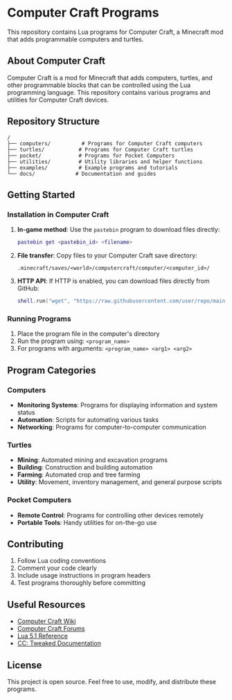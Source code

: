 # Computer Craft Programs

This repository contains Lua programs for Computer Craft, a Minecraft mod that adds programmable computers and turtles.

## About Computer Craft

Computer Craft is a mod for Minecraft that adds computers, turtles, and other programmable blocks that can be controlled using the Lua programming language. This repository contains various programs and utilities for Computer Craft devices.

## Repository Structure

```
/
├── computers/          # Programs for Computer Craft computers
├── turtles/           # Programs for Computer Craft turtles
├── pocket/            # Programs for Pocket Computers
├── utilities/         # Utility libraries and helper functions
├── examples/          # Example programs and tutorials
└── docs/             # Documentation and guides
```

## Getting Started

### Installation in Computer Craft

1. **In-game method**: Use the `pastebin` program to download files directly:

   ```lua
   pastebin get <pastebin_id> <filename>
   ```

2. **File transfer**: Copy files to your Computer Craft save directory:

   ```
   .minecraft/saves/<world>/computercraft/computer/<computer_id>/
   ```

3. **HTTP API**: If HTTP is enabled, you can download files directly from GitHub:
   ```lua
   shell.run("wget", "https://raw.githubusercontent.com/user/repo/main/program.lua", "program.lua")
   ```

### Running Programs

1. Place the program file in the computer's directory
2. Run the program using: `<program_name>`
3. For programs with arguments: `<program_name> <arg1> <arg2>`

## Program Categories

### Computers

- **Monitoring Systems**: Programs for displaying information and system status
- **Automation**: Scripts for automating various tasks
- **Networking**: Programs for computer-to-computer communication

### Turtles

- **Mining**: Automated mining and excavation programs
- **Building**: Construction and building automation
- **Farming**: Automated crop and tree farming
- **Utility**: Movement, inventory management, and general purpose scripts

### Pocket Computers

- **Remote Control**: Programs for controlling other devices remotely
- **Portable Tools**: Handy utilities for on-the-go use

## Contributing

1. Follow Lua coding conventions
2. Comment your code clearly
3. Include usage instructions in program headers
4. Test programs thoroughly before committing

## Useful Resources

- [Computer Craft Wiki](http://computercraft.info/wiki/)
- [Computer Craft Forums](https://forums.computercraft.cc/)
- [Lua 5.1 Reference](https://www.lua.org/manual/5.1/)
- [CC: Tweaked Documentation](https://tweaked.cc/)

## License

This project is open source. Feel free to use, modify, and distribute these programs.
